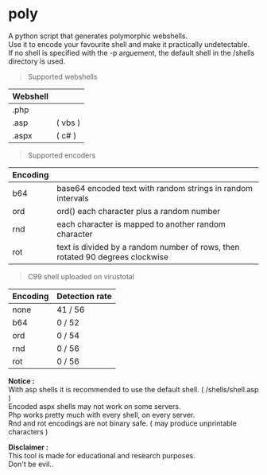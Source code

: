 # poly
A python script that generates polymorphic webshells.  
Use it to encode your favourite shell and make it practically undetectable.  
If no shell is specified with the -p arguement,  the default shell in the /shells directory is used.  
  
>Supported webshells  

| Webshell |   |  
| --------- | --------- |  
| .php |  |  
| .asp | ( vbs ) |  
| .aspx | ( c# ) |  

>Supported encoders  

| Encoding |   |  
| --------- | --------- |  
| b64  |  base64 encoded text with random strings in random intervals |  
| ord  |  ord() each character plus a random number |  
| rnd  |  each character is mapped to another random character |  
| rot  |  text is divided by a random number of rows, then rotated 90 degrees clockwise |  

>C99 shell uploaded on virustotal  

| Encoding | Detection rate |  
| -------- | --------- |
| none | 41 / 56 |  
| b64 | 0 / 52 |  
| ord | 0 / 54 |  
| rnd | 0 / 56 |  
| rot | 0 / 56 |  
  
**Notice :**  
With asp shells it is recommended to use the default shell. ( /shells/shell.asp )  
Encoded aspx shells may not work on some servers.  
Php works pretty much with every shell, on every server.  
Rnd and rot encodings are not binary safe. ( may produce unprintable characters )  
  
**Disclaimer :**  
This tool is made for educational and research purposes.  
Don't be evil.. 
